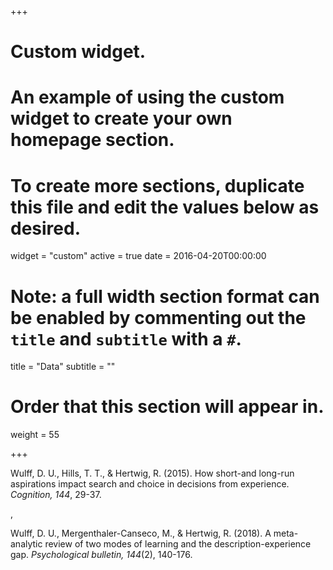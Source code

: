 +++
# Custom widget.
# An example of using the custom widget to create your own homepage section.
# To create more sections, duplicate this file and edit the values below as desired.
widget = "custom"
active = true
date = 2016-04-20T00:00:00

# Note: a full width section format can be enabled by commenting out the `title` and `subtitle` with a `#`.
title = "Data"
subtitle = ""

# Order that this section will appear in.
weight = 55

+++

Wulff, D. U., Hills, T. T., & Hertwig, R. (2015). How short-and long-run aspirations impact search and choice in decisions from experience. *Cognition, 144*, 29-37.

[<i class="fas fa-database"></i>](data/WulffHillsHertwig2015ShortLongRun.zip),
[<i class="far fa-file-alt"></i>](pdf/WulffEtAl2015LongShortRun.pdf)


Wulff, D. U., Mergenthaler-Canseco, M., & Hertwig, R. (2018). A meta-analytic review of two modes of learning and the description-experience gap. *Psychological bulletin, 144*(2), 140-176.

<!--[<i class="fas fa-database"></i>](data/WulffEtAl_TwoModes_Data.zip),-->
[<i class="far fa-file-alt"></i>](pdf/WulffEtAl2018GapMeta.pdf)
